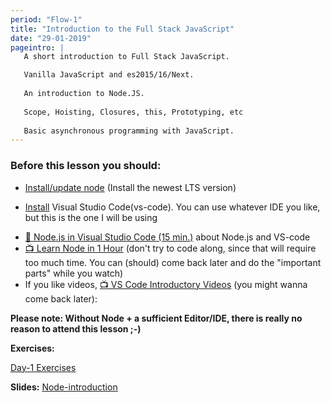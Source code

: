 ```yaml
---
period: "Flow-1"
title: "Introduction to the Full Stack JavaScript"
date: "29-01-2019"
pageintro: | 
   A short introduction to Full Stack JavaScript.

   Vanilla JavaScript and es2015/16/Next.
   
   An introduction to Node.JS.
   
   Scope, Hoisting, Closures, this, Prototyping, etc
   
   Basic asynchronous programming with JavaScript.
---
```


### Before this lesson you should:
* <a href="https://nodejs.org/en/download/current/" target="_blank" >Install/update node</a> (Install the newest LTS version)
- [Install](https://code.visualstudio.com/download) Visual Studio Code(vs-code). You can use whatever IDE you like, but this is the one I will be using
<!--readings_begin-->
- [:book: Node.js in Visual Studio Code (15 min.)](https://code.visualstudio.com/docs/nodejs/nodejs-tutorial) about Node.js and VS-code 
- [:tv: Learn Node in 1 Hour](https://www.youtube.com/watch?v=TlB_eWDSMt4) (don't try to code along, since that will require too much time. You can (should) come back later and do the "important parts" while you watch)
- If you like videos, [:tv: VS Code Introductory Videos](https://code.visualstudio.com/docs/introvideos/overview) (you might wanna come back later):
<!--readings_end-->
**Please note: Without Node + a sufficient Editor/IDE, there is really no reason to attend this lesson ;-)** 

**Exercises:** 
<!--exercises_begin-->
[Day-1 Exercises](https://docs.google.com/document/d/1nGvH5rrd2yhnZqnKfvgS5hBQqwhbbSVyHG31MenA7-o)
 <!--exercises_end-->

**Slides:** 
[Node-introduction](http://slides.mydemos.dk/node1/NodeIntro.html#1)